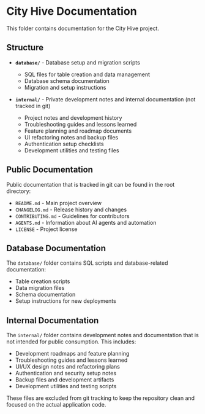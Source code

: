 # City Hive Documentation

This folder contains documentation for the City Hive project.

## Structure

- **`database/`** - Database setup and migration scripts
  - SQL files for table creation and data management
  - Database schema documentation
  - Migration and setup instructions

- **`internal/`** - Private development notes and internal documentation (not tracked in git)
  - Project notes and development history
  - Troubleshooting guides and lessons learned
  - Feature planning and roadmap documents
  - UI refactoring notes and backup files
  - Authentication setup checklists
  - Development utilities and testing files

## Public Documentation

Public documentation that is tracked in git can be found in the root directory:
- `README.md` - Main project overview
- `CHANGELOG.md` - Release history and changes
- `CONTRIBUTING.md` - Guidelines for contributors
- `AGENTS.md` - Information about AI agents and automation
- `LICENSE` - Project license

## Database Documentation

The `database/` folder contains SQL scripts and database-related documentation:
- Table creation scripts
- Data migration files
- Schema documentation
- Setup instructions for new deployments

## Internal Documentation

The `internal/` folder contains development notes and documentation that is not intended for public consumption. This includes:

- Development roadmaps and feature planning
- Troubleshooting guides and lessons learned
- UI/UX design notes and refactoring plans
- Authentication and security setup notes
- Backup files and development artifacts
- Development utilities and testing scripts

These files are excluded from git tracking to keep the repository clean and focused on the actual application code. 